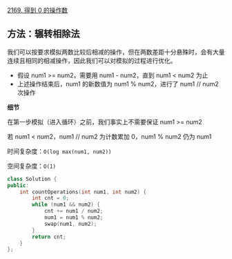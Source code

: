 [2169. 得到 0 的操作数](https://leetcode-cn.com/problems/count-operations-to-obtain-zero/)

## 方法：辗转相除法

我们可以按要求模拟两数比较后相减的操作，但在两数差距十分悬殊时，会有大量连续且相同的相减操作，因此我们可以对模拟的过程进行优化。

- 假设 num1 >= num2，需要用 num1 - num2，直到 num1 < num2 为止
- 上述操作结束后，num1 的新数值为 num1 % num2，进行了 num1 // num2 次操作

**细节**

在第一步模拟（进入循环）之前，我们事实上不需要保证 num1 >= num2

若 num1 < num2，num1 // num2 为计数累加 0，num1 % num2 仍为 num1

时间复杂度：`O(log max(num1, num2))`

空间复杂度：`O(1)`

```c++
class Solution {
public:
    int countOperations(int num1, int num2) {
        int cnt = 0;   
        while (num1 && num2) {
            cnt += num1 / num2;
            num1 = num1 % num2;
            swap(num1, num2);
        }
        return cnt;
    }
};
```



